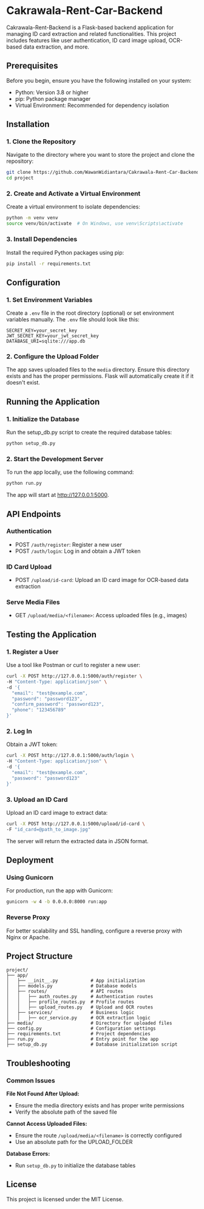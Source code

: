 # Cakrawala-Rent-Car-Backend

Cakrawala-Rent-Backend is a Flask-based backend application for managing ID card extraction and related functionalities. This project includes features like user authentication, ID card image upload, OCR-based data extraction, and more.

## Prerequisites

Before you begin, ensure you have the following installed on your system:

* Python: Version 3.8 or higher
* pip: Python package manager
* Virtual Environment: Recommended for dependency isolation

## Installation

### 1. Clone the Repository

Navigate to the directory where you want to store the project and clone the repository:

```bash
git clone https://github.com/WawanWidiantara/Cakrawala-Rent-Car-Backend.git
cd project
```

### 2. Create and Activate a Virtual Environment

Create a virtual environment to isolate dependencies:

```bash
python -m venv venv
source venv/bin/activate  # On Windows, use venv\Scripts\activate
```

### 3. Install Dependencies

Install the required Python packages using pip:

```bash
pip install -r requirements.txt
```

## Configuration

### 1. Set Environment Variables

Create a `.env` file in the root directory (optional) or set environment variables manually. The `.env` file should look like this:

```env
SECRET_KEY=your_secret_key
JWT_SECRET_KEY=your_jwt_secret_key
DATABASE_URI=sqlite:///app.db
```

### 2. Configure the Upload Folder

The app saves uploaded files to the `media` directory. Ensure this directory exists and has the proper permissions. Flask will automatically create it if it doesn't exist.

## Running the Application

### 1. Initialize the Database

Run the setup_db.py script to create the required database tables:

```bash
python setup_db.py
```

### 2. Start the Development Server

To run the app locally, use the following command:

```bash
python run.py
```

The app will start at http://127.0.0.1:5000.

## API Endpoints

### Authentication
* POST `/auth/register`: Register a new user
* POST `/auth/login`: Log in and obtain a JWT token

### ID Card Upload
* POST `/upload/id-card`: Upload an ID card image for OCR-based data extraction

### Serve Media Files
* GET `/upload/media/<filename>`: Access uploaded files (e.g., images)

## Testing the Application

### 1. Register a User

Use a tool like Postman or curl to register a new user:

```bash
curl -X POST http://127.0.0.1:5000/auth/register \
-H "Content-Type: application/json" \
-d '{
  "email": "test@example.com",
  "password": "password123",
  "confirm_password": "password123",
  "phone": "123456789"
}'
```

### 2. Log In

Obtain a JWT token:

```bash
curl -X POST http://127.0.0.1:5000/auth/login \
-H "Content-Type: application/json" \
-d '{
  "email": "test@example.com",
  "password": "password123"
}'
```

### 3. Upload an ID Card

Upload an ID card image to extract data:

```bash
curl -X POST http://127.0.0.1:5000/upload/id-card \
-F "id_card=@path_to_image.jpg"
```

The server will return the extracted data in JSON format.

## Deployment

### Using Gunicorn

For production, run the app with Gunicorn:

```bash
gunicorn -w 4 -b 0.0.0.0:8000 run:app
```

### Reverse Proxy

For better scalability and SSL handling, configure a reverse proxy with Nginx or Apache.

## Project Structure

```
project/
├── app/
│   ├── __init__.py            # App initialization
│   ├── models.py              # Database models
│   ├── routes/                # API routes
│   │   ├── auth_routes.py     # Authentication routes
│   │   ├── profile_routes.py  # Profile routes
│   │   ├── upload_routes.py   # Upload and OCR routes
│   ├── services/              # Business logic
│   │   ├── ocr_service.py     # OCR extraction logic
├── media/                     # Directory for uploaded files
├── config.py                  # Configuration settings
├── requirements.txt           # Project dependencies
├── run.py                     # Entry point for the app
├── setup_db.py                # Database initialization script
```

## Troubleshooting

### Common Issues

**File Not Found After Upload:**
* Ensure the media directory exists and has proper write permissions
* Verify the absolute path of the saved file

**Cannot Access Uploaded Files:**
* Ensure the route `/upload/media/<filename>` is correctly configured
* Use an absolute path for the UPLOAD_FOLDER

**Database Errors:**
* Run `setup_db.py` to initialize the database tables

## License

This project is licensed under the MIT License.